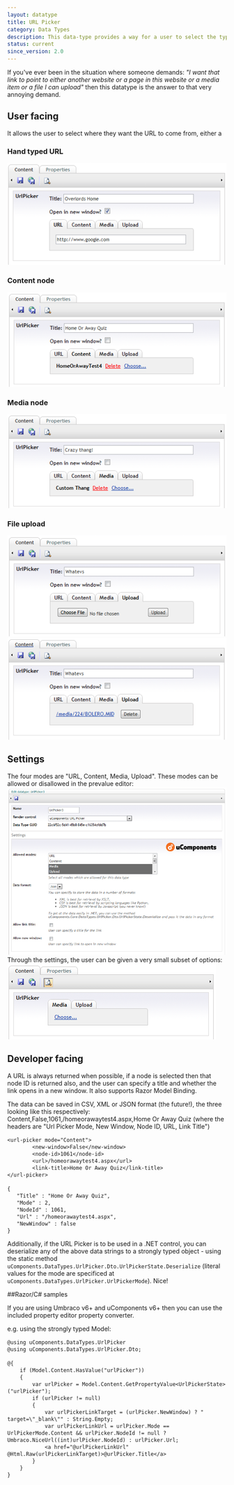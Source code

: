 ```yaml
---
layout: datatype
title: URL Picker
category: Data Types
description: This data-type provides a way for a user to select the type (and value) of a URL (either External URL, Content, Media or an Upload).
status: current
since_version: 2.0
---
```


If you've ever been in the situation where someone demands:
_"I want that link to point to either another website or a page in this website or a media item or a file I can upload"_
then this datatype is the answer to that very annoying demand.

## User facing ##
It allows the user to select where they want the URL to come from, either a

### Hand typed URL ###
![URL](URL.PNG)
### Content node ###
![Content](Content.PNG)
### Media node ###
![Media](Media.PNG)
### File upload ###
![Upload before](Upload-before.PNG)
![Upload after](Upload-after.PNG)

## Settings ##
The four modes are "URL, Content, Media, Upload".  These modes can be allowed or disallowed in the prevalue editor:
![Prevalues](Prevalues.PNG)
Through the settings, the user can be given a very small subset of options:
![Restricted](Restricted.PNG)

## Developer facing ##
A URL is always returned when possible, if a node is selected then that node ID is returned also, and the user can specify a title and whether the link opens in a new window.  It also supports Razor Model Binding.

The data can be saved in CSV, XML or JSON format (the future!), the three looking like this respectively:
    Content,False,1061,/homeorawaytest4.aspx,Home Or Away Quiz
(where the headers are "Url Picker Mode, New Window, Node ID, URL, Link Title")

    <url-picker mode="Content">
            <new-window>False</new-window>
            <node-id>1061</node-id>
            <url>/homeorawaytest4.aspx</url>
            <link-title>Home Or Away Quiz</link-title>
    </url-picker>

    {
       "Title" : "Home Or Away Quiz",
       "Mode" : 2,
       "NodeId" : 1061,
       "Url" : "/homeorawaytest4.aspx",
       "NewWindow" : false
    }

Additionally, if the URL Picker is to be used in a .NET control, you can deserialize any of the above data strings to a strongly typed object - using the static method `uComponents.DataTypes.UrlPicker.Dto.UrlPickerState.Deserialize` (literal values for the mode are specificed at `uComponents.DataTypes.UrlPicker.UrlPickerMode`).  Nice!

##Razor/C# samples

If you are using Umbraco v6+ and uComponents v6+ then you can use the included property editor property converter.

e.g. using the strongly typed Model:

	@using uComponents.DataTypes.UrlPicker
	@using uComponents.DataTypes.UrlPicker.Dto;
	
	@{
		if (Model.Content.HasValue("urlPicker"))
		{
			var urlPicker = Model.Content.GetPropertyValue<UrlPickerState>("urlPicker");
			if (urlPicker != null)
			{
				var urlPickerLinkTarget = (urlPicker.NewWindow) ? " target=\"_blank\"" : String.Empty;                            
				var urlPickerLinkUrl = urlPicker.Mode == UrlPickerMode.Content && urlPicker.NodeId != null ? Umbraco.NiceUrl((int)urlPicker.NodeId) : urlPicker.Url;
				<a href="@urlPickerLinkUrl" @Html.Raw(urlPickerLinkTarget)>@urlPicker.Title</a> 
			}
		}
	}
